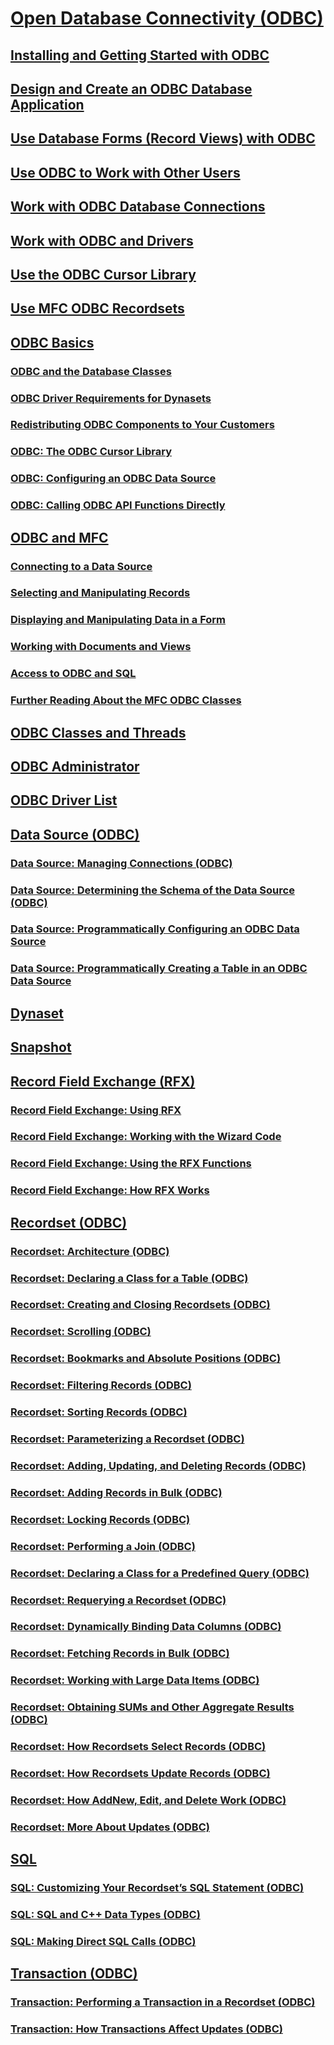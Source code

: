 # [Open Database Connectivity (ODBC)](open-database-connectivity-odbc.md)
## [Installing and Getting Started with ODBC](installing-and-getting-started-with-odbc.md)
## [Design and Create an ODBC Database Application](design-and-create-an-odbc-database-application.md)
## [Use Database Forms (Record Views) with ODBC](use-database-forms-record-views-with-odbc.md)
## [Use ODBC to Work with Other Users](use-odbc-to-work-with-other-users.md)
## [Work with ODBC Database Connections](work-with-odbc-database-connections.md)
## [Work with ODBC and Drivers](work-with-odbc-and-drivers.md)
## [Use the ODBC Cursor Library](use-the-odbc-cursor-library.md)
## [Use MFC ODBC Recordsets](use-mfc-odbc-recordsets.md)
## [ODBC Basics](odbc-basics.md)
### [ODBC and the Database Classes](odbc-and-the-database-classes.md)
### [ODBC Driver Requirements for Dynasets](odbc-driver-requirements-for-dynasets.md)
### [Redistributing ODBC Components to Your Customers](redistributing-odbc-components-to-your-customers.md)
### [ODBC: The ODBC Cursor Library](odbc-the-odbc-cursor-library.md)
### [ODBC: Configuring an ODBC Data Source](odbc-configuring-an-odbc-data-source.md)
### [ODBC: Calling ODBC API Functions Directly](odbc-calling-odbc-api-functions-directly.md)
## [ODBC and MFC](odbc-and-mfc.md)
### [Connecting to a Data Source](connecting-to-a-data-source.md)
### [Selecting and Manipulating Records](selecting-and-manipulating-records.md)
### [Displaying and Manipulating Data in a Form](displaying-and-manipulating-data-in-a-form.md)
### [Working with Documents and Views](working-with-documents-and-views.md)
### [Access to ODBC and SQL](access-to-odbc-and-sql.md)
### [Further Reading About the MFC ODBC Classes](further-reading-about-the-mfc-odbc-classes.md)
## [ODBC Classes and Threads](odbc-classes-and-threads.md)
## [ODBC Administrator](odbc-administrator.md)
## [ODBC Driver List](odbc-driver-list.md)
## [Data Source (ODBC)](data-source-odbc.md)
### [Data Source: Managing Connections (ODBC)](data-source-managing-connections-odbc.md)
### [Data Source: Determining the Schema of the Data Source (ODBC)](data-source-determining-the-schema-of-the-data-source-odbc.md)
### [Data Source: Programmatically Configuring an ODBC Data Source](data-source-programmatically-configuring-an-odbc-data-source.md)
### [Data Source: Programmatically Creating a Table in an ODBC Data Source](data-source-programmatically-creating-a-table-in-an-odbc-data-source.md)
## [Dynaset](dynaset.md)
## [Snapshot](snapshot.md)
## [Record Field Exchange (RFX)](record-field-exchange-rfx.md)
### [Record Field Exchange: Using RFX](record-field-exchange-using-rfx.md)
### [Record Field Exchange: Working with the Wizard Code](record-field-exchange-working-with-the-wizard-code.md)
### [Record Field Exchange: Using the RFX Functions](record-field-exchange-using-the-rfx-functions.md)
### [Record Field Exchange: How RFX Works](record-field-exchange-how-rfx-works.md)
## [Recordset (ODBC)](recordset-odbc.md)
### [Recordset: Architecture (ODBC)](recordset-architecture-odbc.md)
### [Recordset: Declaring a Class for a Table (ODBC)](recordset-declaring-a-class-for-a-table-odbc.md)
### [Recordset: Creating and Closing Recordsets (ODBC)](recordset-creating-and-closing-recordsets-odbc.md)
### [Recordset: Scrolling (ODBC)](recordset-scrolling-odbc.md)
### [Recordset: Bookmarks and Absolute Positions (ODBC)](recordset-bookmarks-and-absolute-positions-odbc.md)
### [Recordset: Filtering Records (ODBC)](recordset-filtering-records-odbc.md)
### [Recordset: Sorting Records (ODBC)](recordset-sorting-records-odbc.md)
### [Recordset: Parameterizing a Recordset (ODBC)](recordset-parameterizing-a-recordset-odbc.md)
### [Recordset: Adding, Updating, and Deleting Records (ODBC)](recordset-adding-updating-and-deleting-records-odbc.md)
### [Recordset: Adding Records in Bulk (ODBC)](recordset-adding-records-in-bulk-odbc.md)
### [Recordset: Locking Records (ODBC)](recordset-locking-records-odbc.md)
### [Recordset: Performing a Join (ODBC)](recordset-performing-a-join-odbc.md)
### [Recordset: Declaring a Class for a Predefined Query (ODBC)](recordset-declaring-a-class-for-a-predefined-query-odbc.md)
### [Recordset: Requerying a Recordset (ODBC)](recordset-requerying-a-recordset-odbc.md)
### [Recordset: Dynamically Binding Data Columns (ODBC)](recordset-dynamically-binding-data-columns-odbc.md)
### [Recordset: Fetching Records in Bulk (ODBC)](recordset-fetching-records-in-bulk-odbc.md)
### [Recordset: Working with Large Data Items (ODBC)](recordset-working-with-large-data-items-odbc.md)
### [Recordset: Obtaining SUMs and Other Aggregate Results (ODBC)](recordset-obtaining-sums-and-other-aggregate-results-odbc.md)
### [Recordset: How Recordsets Select Records (ODBC)](recordset-how-recordsets-select-records-odbc.md)
### [Recordset: How Recordsets Update Records (ODBC)](recordset-how-recordsets-update-records-odbc.md)
### [Recordset: How AddNew, Edit, and Delete Work (ODBC)](recordset-how-addnew-edit-and-delete-work-odbc.md)
### [Recordset: More About Updates (ODBC)](recordset-more-about-updates-odbc.md)
## [SQL](sql.md)
### [SQL: Customizing Your Recordset’s SQL Statement (ODBC)](sql-customizing-your-recordsets-sql-statement-odbc.md)
### [SQL: SQL and C++ Data Types (ODBC)](sql-sql-and-cpp-data-types-odbc.md)
### [SQL: Making Direct SQL Calls (ODBC)](sql-making-direct-sql-calls-odbc.md)
## [Transaction (ODBC)](transaction-odbc.md)
### [Transaction: Performing a Transaction in a Recordset (ODBC)](transaction-performing-a-transaction-in-a-recordset-odbc.md)
### [Transaction: How Transactions Affect Updates (ODBC)](transaction-how-transactions-affect-updates-odbc.md)


<!--HONumber=Jan17_HO2-->


